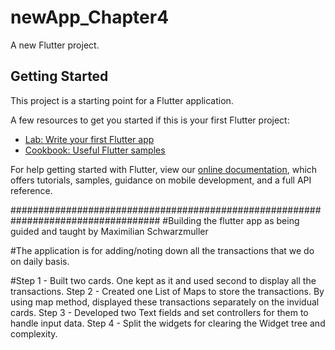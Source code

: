 # newApp_Chapter4

A new Flutter project.

## Getting Started

This project is a starting point for a Flutter application.

A few resources to get you started if this is your first Flutter project:

- [Lab: Write your first Flutter app](https://flutter.dev/docs/get-started/codelab)
- [Cookbook: Useful Flutter samples](https://flutter.dev/docs/cookbook)

For help getting started with Flutter, view our
[online documentation](https://flutter.dev/docs), which offers tutorials,
samples, guidance on mobile development, and a full API reference.

###################################################################################
#Building the flutter app as being guided and taught by Maximilian Schwarzmuller

#The application is for adding/noting down all the transactions that we do on daily basis.

#Step 1 - Built two cards. One kept as it and used second to display all the transactions. 
Step 2 - Created one List of Maps to store the transactions. By using map method, displayed these transactions separately on the invidual cards.
Step 3 - Developed two Text fields and set controllers for them to handle input data.
Step 4 - Split the widgets for clearing the Widget tree and complexity.

